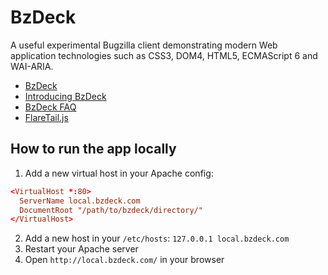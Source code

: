 # BzDeck

A useful experimental Bugzilla client demonstrating modern Web application technologies such as CSS3, DOM4, HTML5, ECMAScript 6 and WAI-ARIA.

* [BzDeck](https://www.bzdeck.com/)
* [Introducing BzDeck](https://www.bzdeck.com/about/)
* [BzDeck FAQ](https://www.bzdeck.com/faq/)
* [FlareTail.js](https://github.com/kyoshino/flaretail.js)

## How to run the app locally

1. Add a new virtual host in your Apache config:
  ```conf
  <VirtualHost *:80>
    ServerName local.bzdeck.com
    DocumentRoot "/path/to/bzdeck/directory/"
  </VirtualHost>
  ```

2. Add a new host in your `/etc/hosts`: `127.0.0.1 local.bzdeck.com`
3. Restart your Apache server
4. Open `http://local.bzdeck.com/` in your browser
